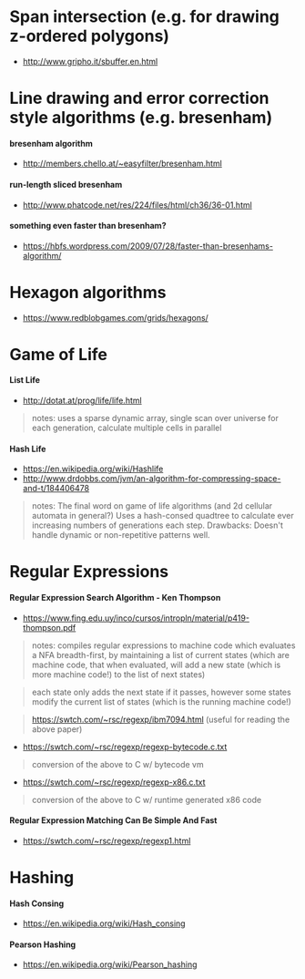# Span intersection (e.g. for drawing z-ordered polygons)
- http://www.gripho.it/sbuffer.en.html

# Line drawing and error correction style algorithms (e.g. bresenham)
#### bresenham algorithm
- http://members.chello.at/~easyfilter/bresenham.html

#### run-length sliced bresenham
- http://www.phatcode.net/res/224/files/html/ch36/36-01.html

#### something even faster than bresenham?
- https://hbfs.wordpress.com/2009/07/28/faster-than-bresenhams-algorithm/


# Hexagon algorithms
-  https://www.redblobgames.com/grids/hexagons/


# Game of Life

#### List Life
- http://dotat.at/prog/life/life.html
> notes: uses a sparse dynamic array, single scan over universe for each generation, calculate multiple cells in parallel

#### Hash Life
- https://en.wikipedia.org/wiki/Hashlife
- http://www.drdobbs.com/jvm/an-algorithm-for-compressing-space-and-t/184406478

> notes: The final word on game of life algorithms (and 2d cellular automata in general?)  Uses a hash-consed quadtree to calculate ever increasing numbers of generations each step.
> Drawbacks:  Doesn't handle dynamic or non-repetitive patterns well.

# Regular Expressions

#### Regular Expression Search Algorithm - Ken Thompson
- https://www.fing.edu.uy/inco/cursos/intropln/material/p419-thompson.pdf
> notes: compiles regular expressions to machine code which evaluates a NFA breadth-first, by maintaining a list of current states (which are machine code, that when evaluated, will add a new state (which is more machine code!) to the list of next states)

> each state only adds the next state if it passes, however some states modify the current list of states (which is the running machine code!)

> https://swtch.com/~rsc/regexp/ibm7094.html  (useful for reading the above paper)

- https://swtch.com/~rsc/regexp/regexp-bytecode.c.txt
> conversion of the above to C w/ bytecode vm 

- https://swtch.com/~rsc/regexp/regexp-x86.c.txt
> conversion of the above to C w/ runtime generated x86 code


#### Regular Expression Matching Can Be Simple And Fast
- https://swtch.com/~rsc/regexp/regexp1.html


# Hashing

#### Hash Consing
- https://en.wikipedia.org/wiki/Hash_consing

#### Pearson Hashing
- https://en.wikipedia.org/wiki/Pearson_hashing